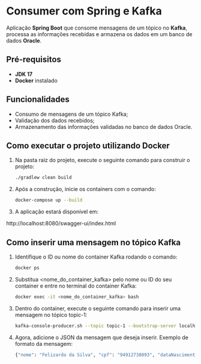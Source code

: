 # Consumer com Spring e Kafka

Aplicação **Spring Boot** que consome mensagens de um tópico no **Kafka**, processa as informações recebidas e armazena os dados em um banco de dados **Oracle**.

## Pré-requisitos

- **JDK 17**
- **Docker** instalado

## Funcionalidades

- Consumo de mensagens de um tópico Kafka;
- Validação dos dados recebidos;
- Armazenamento das informações validadas no banco de dados Oracle.

## Como executar o projeto utilizando Docker

1. Na pasta raiz do projeto, execute o seguinte comando para construir o projeto:

   ```bash
   ./gradlew clean build

2. Após a construção, inicie os containers com o comando:
    ```bash
    docker-compose up --build

3. A aplicação estará disponível em:

http://localhost:8080/swagger-ui/index.html

## Como inserir uma mensagem no tópico Kafka

1. Identifique o ID ou nome do container Kafka rodando o comando:
   ```bash
   docker ps

2. Substitua <nome_do_container_kafka> pelo nome ou ID do seu container e entre no terminal do container Kafka:
   ```bash
   docker exec -it <nome_do_container_kafka> bash

3. Dentro do container, execute o seguinte comando para inserir uma mensagem no tópico topic-1:
   ```bash
   kafka-console-producer.sh --topic topic-1 --bootstrap-server localhost:9092

4. Agora, adicione o JSON da mensagem que deseja inserir. Exemplo de formato da mensagem:
   ```bash
   {"nome": "Felizardo da Silva", "cpf": "94912738093", "dataNascimento": "2000-01-01"}